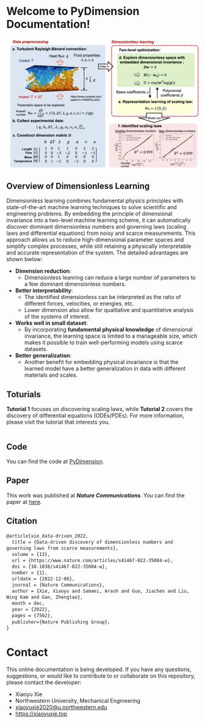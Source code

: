 # Welcome to PyDimension Documentation!

![Schematic](images/schematic.png)

## Overview of Dimensionless Learning

Dimensionless learning combines fundamental physics principles with state-of-the-art machine learning techniques to solve scientific and engineering problems. By embedding the principle of dimensional invariance into a two-level machine learning scheme, it can automatically discover dominant dimensionless numbers and governing laws (scaling laws and differential equations) from noisy and scarce measurements. This approach allows us to reduce high-dimensional parameter spaces and simplify complex processes, while still retaining a physically interpretable and accurate representation of the system. The detailed advantages are shown bwlow:

- **Dimension reduction**: 
  - Dimensionless leanring can reduce a large number of parameters to a few dominant dimensionless numbers.
- **Better interpretability**: 
  - The identified dimensionless can be interpreted as the ratio of different forces, velocities, or energies, etc.
  - Lower dimension also allow for qualitative and quantitative analysis of the systems of interest. 
- **Works well in small dataset**: 
  - By incorporating **fundamental physical knowledge** of dimensional invariance, the learning space is limited to a manageable size, which makes it possible to train well-performing models using scarce datasets.
- **Better generalization**:
  - Another benefit for embedding physical invariance is that the learned model have a better generalization in data with different materials and scales.

## Toturials
**Tutorial 1** focuses on discovering scaling laws, while **Tutorial 2** covers the discovery of differential equations (ODEs/PDEs). For more information, please visit the tutorial that interests you.

```{tableofcontents}
```

## Code
You can find the code at [PyDimension](https://github.com/xiaoyuxie-vico/PyDimension).

## Paper

This work was published at ***Nature Communications***. You can find the paper at [here](https://www.nature.com/articles/s41467-022-35084-w#Sec2).

## Citation
```
@article{xie_data-driven_2022,
  title = {Data-driven discovery of dimensionless numbers and governing laws from scarce measurements},
  volume = {13},
  url = {https://www.nature.com/articles/s41467-022-35084-w},
  doi = {10.1038/s41467-022-35084-w},
  number = {1},
  urldate = {2022-12-08},
  journal = {Nature Communications},
  author = {Xie, Xiaoyu and Samaei, Arash and Guo, Jiachen and Liu, Wing Kam and Gan, Zhengtao},
  month = dec,
  year = {2022},
  pages = {7562},
  publisher={Nature Publishing Group}，
}
```

# Contact

This online documentation is being developed. If you have any questions, suggestions, or would like to contribute to or collaborate on this repository, please contact the developer:
- Xiaoyu Xie
- Northwestern University, Mechanical Engineering
- xiaoyuxie2020@u.northwestern.edu
- https://xiaoyuxie.top
